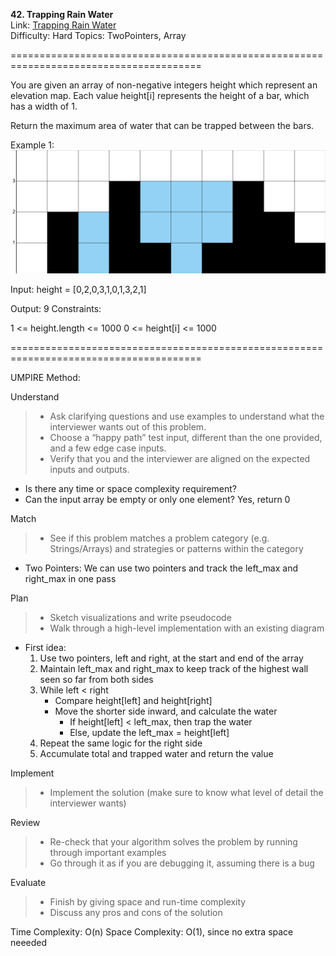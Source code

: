 **42. Trapping Rain Water**  
Link: [Trapping Rain Water](https://neetcode.io/problems/trapping-rain-water?list=neetcode150)  
Difficulty: Hard
Topics: TwoPointers, Array

=======================================================================================

You are given an array of non-negative integers height which represent an elevation map. Each value height[i] represents the height of a bar, which has a width of 1.

Return the maximum area of water that can be trapped between the bars.

Example 1:
![image](https://github.com/sherryfish321/Leetcode/blob/c8c77bf22d109bde2d6eb9ee199fd99bb840abd7/TwoPointer/42.%20Trapping%20Rain%20Water/Example.png)  

Input: height = [0,2,0,3,1,0,1,3,2,1]

Output: 9
Constraints:

1 <= height.length <= 1000
0 <= height[i] <= 1000

=======================================================================================

UMPIRE Method:

Understand
> - Ask clarifying questions and use examples to understand what the interviewer wants out of this problem.
> - Choose a “happy path” test input, different than the one provided, and a few edge case inputs.
> - Verify that you and the interviewer are aligned on the expected inputs and outputs.
- Is there any time or space complexity requirement? 
- Can the input array be empty or only one element? Yes, return 0
  
Match
> - See if this problem matches a problem category (e.g. Strings/Arrays) and strategies or patterns within the category
- Two Pointers: We can use two pointers and track the left_max and right_max in one pass

Plan
> - Sketch visualizations and write pseudocode
> - Walk through a high-level implementation with an existing diagram
- First idea:
  1. Use two pointers, left and right, at the start and end of the array
  2. Maintain left_max and right_max to keep track of the highest wall seen so far from both sides
  3. While left < right
     - Compare height[left] and height[right]
     - Move the shorter side inward, and calculate the water
       - If height[left] < left_max, then trap the water
       - Else, update the left_max = height[left]
  4. Repeat the same logic for the right side
  5. Accumulate total and trapped water and return the value
  
Implement
> - Implement the solution (make sure to know what level of detail the interviewer wants)

Review
> - Re-check that your algorithm solves the problem by running through important examples
> - Go through it as if you are debugging it, assuming there is a bug

Evaluate
> - Finish by giving space and run-time complexity
> - Discuss any pros and cons of the solution


Time Complexity: O(n)
Space Complexity: O(1), since no extra space neeeded

